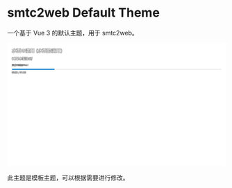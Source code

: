 # smtc2web Default Theme

一个基于 Vue 3 的默认主题，用于 smtc2web。

![screenshot](screenshot.png)

此主题是模板主题，可以根据需要进行修改。